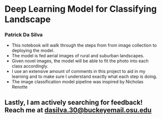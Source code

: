 # Deep Learning Model for Classifying Landscape
###  Patrick Da Silva
* This notebook will walk through the steps from from image collection to deploying the model.
* The model is fed aerial images of rural and suburban landscapes.
* Given novel images, the model will be able to fit the photo into each class accordingly.
* I use an extensive amount of comments in this project to aid in my learning and to make sure I understand exactly what each step is doing.
* The image classification model pipeline was inspired by Nicholas Renotte

## Lastly, I am actively searching for feedback! Reach me at dasilva.30@buckeyemail.osu.edu
